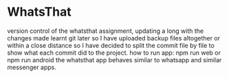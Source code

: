# WhatsThat
version control of the whatsthat assignment, updating a long with the changes made
learnt git later so I have uploaded backup files altogether or within a close distance
so I have decided to split the commit file by file to show what each commit did to the project.
how to run app: npm run web or npm run android
the whatsthat app behaves similar to whatsapp and similar messenger apps. 

